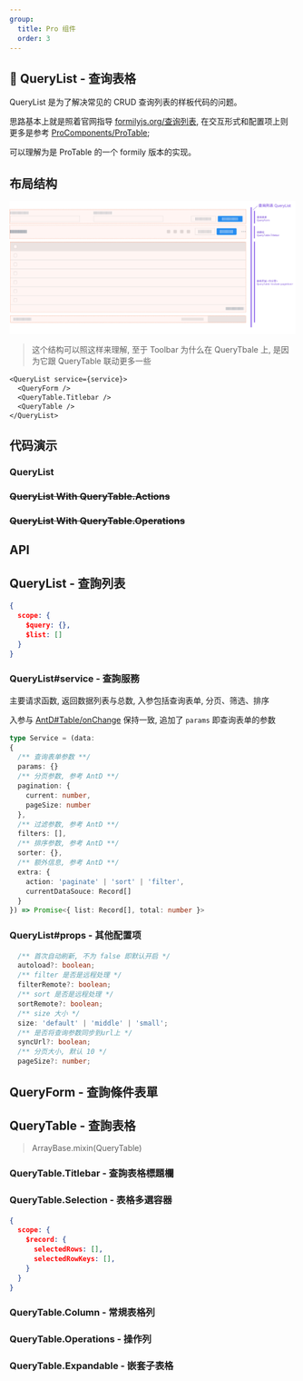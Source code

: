 ```yaml
---
group:
  title: Pro 组件
  order: 3
---
```

## 🚀 QueryList - 查询表格

QueryList 是为了解决常见的 CRUD 查询列表的样板代码的问题。

思路基本上就是照着官网指导 [formilyjs.org/查询列表](https://formilyjs.org/zh-CN/guide/scenes/query-list#%E6%9F%A5%E8%AF%A2%E5%88%97%E8%A1%A8), 在交互形式和配置项上则更多是参考
[ProComponents/ProTable](https://procomponents.ant.design/components/table);

可以理解为是 ProTable 的一个 formily 版本的实现。

## 布局结构
![querylist.jpg](./demos/fireformily-querylist.jpg)

> 这个结构可以照这样来理解, 至于 Toolbar 为什么在 QueryTbale 上, 是因为它跟 QueryTable 联动更多一些

```tsx | pure
<QueryList service={service}>
  <QueryForm />
  <QueryTable.Titlebar />
  <QueryTable />
</QueryList>

```
## 代码演示
### QueryList

<code src="./demos/QueryList.tsx"></code>

### ~~QueryList With QueryTable.Actions~~
<code src="./demos/QueryListActions.tsx"></code>

### ~~QueryList With QueryTable.Operations~~
<code src="./demos/QueryListAll.tsx"></code>

## API

## QueryList - 查詢列表

  ```json
  {
    scope: {
      $query: {},
      $list: []
    }
  }
  ```

### QueryList#service - 查詢服務

主要请求函数, 返回数据列表与总数, 入参包括查询表单, 分页、筛选、排序

入参与 [AntD#Table/onChange](https://ant.design/components/table-cn/#API) 保持一致, 追加了 `params` 即查询表单的参数


```ts
type Service = (data:
{
  /** 查询表单参数 **/
  params: {}
  /** 分页参数, 参考 AntD **/
  pagination: {
    current: number,
    pageSize: number
  },
  /** 过滤参数, 参考 AntD **/
  filters: [],
  /** 排序参数, 参考 AntD **/
  sorter: {},
  /** 额外信息, 参考 AntD **/
  extra: {
    action: 'paginate' | 'sort' | 'filter',
    currentDataSouce: Record[]
  }
}) => Promise<{ list: Record[], total: number }>
```

### QueryList#props - 其他配置项

```ts
  /** 首次自动刷新, 不为 false 即默认开启 */
  autoload?: boolean;
  /** filter 是否是远程处理 */
  filterRemote?: boolean;
  /** sort 是否是远程处理 */
  sortRemote?: boolean;
  /** size 大小 */
  size: 'default' | 'middle' | 'small';
  /** 是否将查询参数同步到url上 */
  syncUrl?: boolean;
  /** 分页大小, 默认 10 */
  pageSize?: number;
```

## QueryForm - 查詢條件表單

## QueryTable - 查詢表格
> ArrayBase.mixin(QueryTable)

### QueryTable.Titlebar - 查詢表格標題欄

### QueryTable.Selection - 表格多選容器
  ```json
  {
    scope: {
      $record: {
        selectedRows: [],
        selectedRowKeys: [],
      }
    }
  }
  ```
### QueryTable.Column - 常規表格列

### QueryTable.Operations - 操作列

### QueryTable.Expandable - 嵌套子表格
